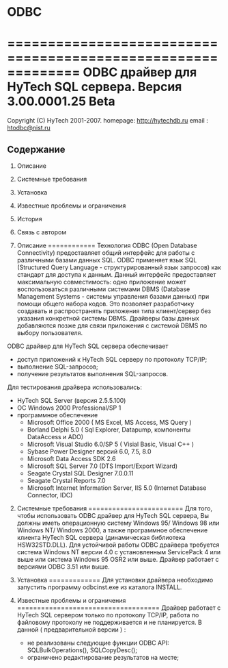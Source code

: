 # ODBC

=============================================================
ODBC драйвер для HyTech SQL сервера. Версия 3.00.0001.25 Beta
=============================================================

Copyright (C) HyTech 2001-2007.
homepage: http://hytechdb.ru
email   : htodbc@nist.ru


Содержание
----------

1. Описание
2. Системные требования
3. Установка
4. Известные проблемы и ограничения
5. История
6. Связь с автором

1. Описание
============
  Технология ODBC (Open Database Connectivity) предоставляет общий
интерфейс для работы с различными базами данных SQL. ODBC применяет язык
SQL (Structured Query Language - структурированный язык запросов) как стандарт
для доступа к данным. Данный интерфейс предоставляет максимальную
совместимость: одно приложение может воспользоваться различными системами
DBMS (Database Management Systems - системы управления базами данных)
при помощи общего набора кодов. Это позволяет разработчику создавать и
распространять приложения типа клиент/сервер без указания конкретной
системы DBMS. Драйверы базы данных добавляются позже для связи приложения
с системой DBMS по выбору пользователя.

ODBC драйвер для HyTech SQL сервера обеспечивает
  - доступ приложений к HyTech SQL серверу по протоколу TCP/IP;
  - выполнение SQL-запросов;
  - получение результатов выполнения SQL-запросов.

Для тестирования драйвера иcпользовались:
  - HyTech SQL Server (версия 2.5.5.100)
  - OC Windows 2000 Professional/SP 1
  - программное обеспечение
    - Microsoft Office 2000 ( MS Excel, MS Access, MS Query )
    - Borland Delphi 5.0 ( Sql Explorer, Datapump, компоненты DataAccess и ADO)
    - Microsoft Visual Studio 6.0/SP 5 ( Visial Basic, Visual C++ )
    - Sybase Power Designer версий 6.0, 7.5, 8.0
    - Microsoft Data Access SDK 2.6
    - Microsoft SQL Server 7.0 (DTS Import/Export Wizard)
    - Seagate Crystal SQL Designer 7.0.0.11
    - Seagate Crystal Reports 7.0
    - Microsoft Internet Information Server, IIS 5.0 (Internet Database Connector, IDC)

2. Системные требования
========================
  Для того, чтобы использовать ODBC драйвер для HyTech SQL сервера,
Вы должны иметь операционную систему Windows 95/ Windows 98 или
Windows NT/ Windows 2000, а также программное обеспечение клиента
HyTech SQL сервера (динамическая библиотека HSW32STD.DLL).
Для устойчивой работы ODBC драйвера требуется система
Windows NT версии 4.0 с установленным ServicePack 4 или выше
или система Windows 95 OSR2 или выше.
Драйвер работает с версиями ODBC 3.51 или выше.

3. Установка
=============
  Для установки драйвера необходимо запустить программу odbcinst.exe
из каталога INSTALL.

4. Известные проблемы и ограничения
====================================
  Драйвер работает с HyTech SQL сервером только по протоколу TCP/IP,
работа по файловому протоколу не поддерживается и не планируется.
  В данной ( предварительной версии ) :
    - не реализованы следующие функции ODBC API:
        SQLBulkOperations(), SQLCopyDesc();
    - ограничено редактирование результатов на месте;


